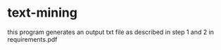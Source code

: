 # text-mining

this program generates an output txt file as described in step 1 and 2 in requirements.pdf
